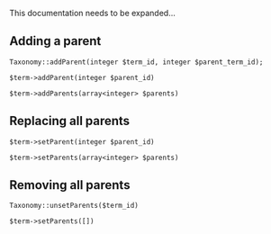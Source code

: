 
This documentation needs to be expanded...

## Adding a parent

    Taxonomy::addParent(integer $term_id, integer $parent_term_id);

    $term->addParent(integer $parent_id)

    $term->addParents(array<integer> $parents)

## Replacing all parents

    $term->setParent(integer $parent_id)

    $term->setParents(array<integer> $parents)

## Removing all parents

    Taxonomy::unsetParents($term_id)

    $term->setParents([])
